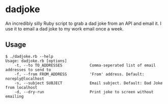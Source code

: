 # dadjoke
An incredibly silly Ruby script to grab a dad joke from an API and email it. I use it to email a dad joke to my work email once a week.

## Usage
```console
$ ./dadjoke.rb --help
Usage: dadjoke.rb [options]
    -t, --to TO_ADDRESSES            Comma-seperated list of email addresses to send to
    -f, --from FROM_ADDRESS          'From' address. Default: noreply@localhost
    -s, --subject SUBJECT            Email subject. Default: Dad Joke from localhost
    -d, --dry-run                    Print joke to screen without emailing
```
